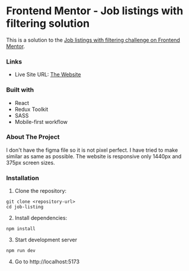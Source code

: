 # Frontend Mentor - Job listings with filtering solution

This is a solution to the [Job listings with filtering challenge on Frontend Mentor](https://www.frontendmentor.io/challenges/job-listings-with-filtering-ivstIPCt).

### Links

- Live Site URL: [The Website](https://job-listing5039.netlify.app/)

### Built with

- React
- Redux Toolkit
- SASS
- Mobile-first workflow

### About The Project

I don't have the figma file so it is not pixel perfect. I have tried to make similar as same as possible. The website is responsive only 1440px and 375px screen sizes.

### Installation

1. Clone the repository:

```
git clone <repository-url>
cd job-listing
```

2. Install dependencies:

```
npm install
```

3. Start development server

```
npm run dev
```

4. Go to http://localhost:5173
